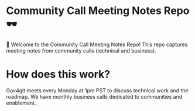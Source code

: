 # Community Call Meeting Notes Repo 🕶️

👋 Welcome to the Community Call Meeting Notes Repo! This repo captures meeting notes from community calls (technical and business). 

# How does this work? 

Gov4git meets every Monday at 1pm PST to discuss technical work and the roadmap. We have monthly business calls dedicated to communities and enablement. 

